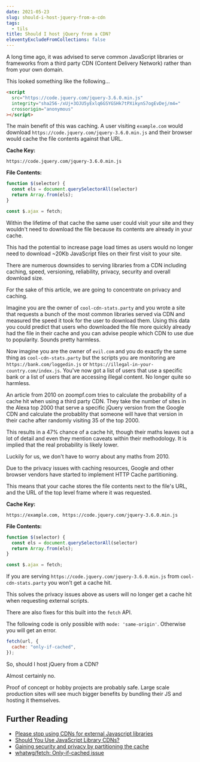 ```yaml
---
date: 2021-05-23
slug: should-i-host-jquery-from-a-cdn
tags:
  - tils
title: Should I host jQuery from a CDN?
eleventyExcludeFromCollections: false
---
```


A long time ago, it was advised to serve common JavaScript libraries or frameworks from a third party CDN (Content Delivery Network) rather than from your own domain.

This looked something like the following...

```html
<script
  src="https://code.jquery.com/jquery-3.6.0.min.js"
  integrity="sha256-/xUj+3OJU5yExlq6GSYGSHk7tPXikynS7ogEvDej/m4="
  crossorigin="anonymous"
></script>
```

The main benefit of this was caching. A user visiting `example.com` would download `https://code.jquery.com/jquery-3.6.0.min.js` and their browser would cache the file contents against that URL.

**Cache Key:**

`https://code.jquery.com/jquery-3.6.0.min.js`

**File Contents:**

```js
function $(selector) {
  const els = document.querySelectorAll(selector)
  return Array.from(els);
}

const $.ajax = fetch;
```

Within the lifetime of that cache the same user could visit your site and they wouldn't need to download the file because its contents are already in your cache.

This had the potential to increase page load times as users would no longer need to download ~20Kb JavaScript files on their first visit to your site.

There are numerous downsides to serving libraries from a CDN including caching, speed, versioning, reliability, privacy, security and overall download size.

For the sake of this article, we are going to concentrate on privacy and caching.

Imagine you are the owner of `cool-cdn-stats.party` and you wrote a site that requests a bunch of the most common libraries served via CDN and measured the speed it took for the user to download them. Using this data you could predict that users who downloaded the file more quickly already had the file in their cache and you can advise people which CDN to use due to popularity. Sounds pretty harmless.

Now imagine you are the owner of `evil.com` and you do exactly the same thing as `cool-cdn-stats.party` but the scripts you are monitoring are `https://bank.com/loggedin.js` or `https://illegal-in-your-country.com/index.js`. You've now got a list of users that use a specific bank or a list of users that are accessing illegal content. No longer quite so harmless.

An article from 2010 on zoompf.com tries to calculate the probability of a cache hit when using a third party CDN. They take the number of sites in the Alexa top 2000 that serve a specific jQuery version from the Google CDN and calculate the probablity that someone will have that version in their cache after randomly visiting 35 of the top 2000.

This results in a 47% chance of a cache hit, though their maths leaves out a lot of detail and even they mention caveats within their methodology. It is implied that the real probability is likely lower.

Luckily for us, we don't have to worry about any maths from 2010.

Due to the privacy issues with caching resources, Google and other browser vendors have started to implement HTTP Cache partitioning.

This means that your cache stores the file contents next to the file's URL, and the URL of the top level frame where it was requested.

**Cache Key:**

`https://example.com, https://code.jquery.com/jquery-3.6.0.min.js`

**File Contents:**

```js
function $(selector) {
  const els = document.querySelectorAll(selector)
  return Array.from(els);
}

const $.ajax = fetch;
```

If you are serving `https://code.jquery.com/jquery-3.6.0.min.js` from `cool-cdn-stats.party` you won't get a cache hit.

This solves the privacy issues above as users will no longer get a cache hit when requesting external scripts.

There are also fixes for this built into the `fetch` API.

The following code is only possible with `mode: 'same-origin'`. Otherwise you will get an error.

```js
fetch(url, {
  cache: "only-if-cached",
});
```

So, should I host jQuery from a CDN?

Almost certainly no.

Proof of concept or hobby projects are probably safe. Large scale production sites will see much bigger benefits by bundling their JS and hosting it themselves.

## Further Reading

- [Please stop using CDNs for external Javascript libraries](https://shkspr.mobi/blog/2020/10/please-stop-using-cdns-for-external-javascript-libraries/)
- [Should You Use JavaScript Library CDNs?](https://zoompf.com/blog/2010/01/should-you-use-javascript-library-cdns/)
- [Gaining security and privacy by partitioning the cache](https://developers.google.com/web/updates/2020/10/http-cache-partitioning)
- [whatwg/fetch: Only-if-cached issue](https://github.com/whatwg/fetch/issues/159)
